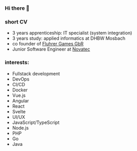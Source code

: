 ### Hi there 👋
<!--
**jones1008/jones1008** is a ✨ _special_ ✨ repository because its `README.md` (this file) appears on your GitHub profile.

Here are some ideas to get you started:

- 🔭 I’m currently working on ...
- 🌱 I’m currently learning ...
- 👯 I’m looking to collaborate on ...
- 🤔 I’m looking for help with ...
- 💬 Ask me about ...
- 📫 How to reach me: ...
- 😄 Pronouns: ...
- ⚡ Fun fact: ...
-->

### short CV
- 3 years apprenticeship: IT specialist (system integration)
- 3 years study: applied informatics at DHBW Mosbach
- co founder of [Fluhrer Games GbR](https://fluhrer.games)
- Junior Software Engineer at [Novatec](https://github.com/NovatecConsulting)

### interests:
- Fullstack development
- DevOps
- CI/CD
- Docker
- Vue.js
- Angular
- React
- Svelte
- UI/UX
- JavaScript/TypeScript
- Node.js
- PHP
- Go
- Java
